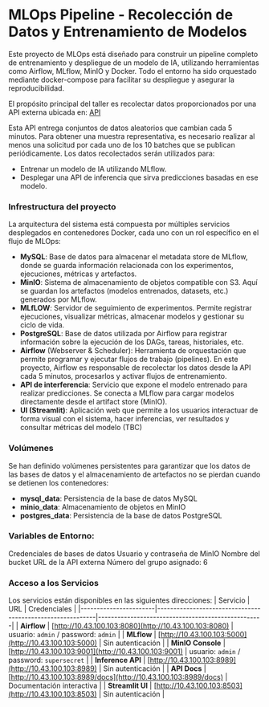 # MLOps Pipeline - Recolección de Datos y Entrenamiento de Modelos
Este proyecto de MLOps está diseñado para construir un pipeline completo de entrenamiento y despliegue de un modelo de IA, utilizando herramientas como Airflow, MLflow, MinIO y Docker. Todo el entorno ha sido orquestado mediante docker-compose para facilitar su despliegue y asegurar la reproducibilidad.

El propósito principal del taller es recolectar datos proporcionados por una API externa ubicada en: [API](http://10.43.100.103:8080/docs)

Esta API entrega conjuntos de datos aleatorios que cambian cada 5 minutos. Para obtener una muestra representativa, es necesario realizar al menos una solicitud por cada uno de los 10 batches que se publican periódicamente. Los datos recolectados serán utilizados para:

- Entrenar un modelo de IA utilizando MLflow.
- Desplegar una API de inferencia que sirva predicciones basadas en ese modelo.

### Infrestructura del proyecto

La arquitectura del sistema está compuesta por múltiples servicios desplegados en contenedores Docker, cada uno con un rol específico en el flujo de MLOps:

- **MySQL**: Base de datos para almacenar el metadata store de MLflow, donde se guarda información relacionada con los experimentos, ejecuciones, métricas y artefactos.
- **MinIO**: Sistema de almacenamiento de objetos compatible con S3. Aquí se guardan los artefactos (modelos entrenados, datasets, etc.) generados por MLflow. 
- **MLfLOW**: Servidor de seguimiento de experimentos. Permite registrar ejecuciones, visualizar métricas, almacenar modelos y gestionar su ciclo de vida.
- **PostgreSQL**: Base de datos utilizada por Airflow para registrar información sobre la ejecución de los DAGs, tareas, historiales, etc.
- **Airflow** (Webserver & Scheduler): Herramienta de orquestación que permite programar y ejecutar flujos de trabajo (pipelines). En este proyecto, Airflow es responsable de recolectar los datos desde la API cada 5 minutos, procesarlos y activar flujos de entrenamiento.
- **API de interferencia**: Servicio que expone el modelo entrenado para realizar predicciones. Se conecta a MLflow para cargar modelos directamente desde el artifact store (MinIO).
- **UI (Streamlit)**: Aplicación web que permite a los usuarios interactuar de forma visual con el sistema, hacer inferencias, ver resultados y consultar métricas del modelo (TBC)

### Volúmenes
Se han definido volúmenes persistentes para garantizar que los datos de las bases de datos y el almacenamiento de artefactos no se pierdan cuando se detienen los contenedores:

- **mysql_data**: Persistencia de la base de datos MySQL
- **minio_data**: Almacenamiento de objetos en MinIO
- **postgres_data**: Persistencia de la base de datos PostgreSQL

### Variables de Entorno:
Credenciales de bases de datos
Usuario y contraseña de MinIO
Nombre del bucket
URL de la API externa
Número del grupo asignado: 6

### Acceso a los Servicios

Los servicios están disponibles en las siguientes direcciones:
| Servicio              | URL                                                       | Credenciales                                       |
|-----------------------|-----------------------------------------------------------|---------------------------------------------------|
| **Airflow**           | [http://10.43.100.103:8080](http://10.43.100.103:8080)     | usuario: `admin` / password: `admin`              |
| **MLflow**            | [http://10.43.100.103:5000](http://10.43.100.103:5000)     | Sin autenticación                                 |
| **MinIO Console**     | [http://10.43.100.103:9001](http://10.43.100.103:9001)     | usuario: `admin` / password: `supersecret`        |
| **Inference API**     | [http://10.43.100.103:8989](http://10.43.100.103:8989)     | Sin autenticación                                 |
| **API Docs**          | [http://10.43.100.103:8989/docs](http://10.43.100.103:8989/docs) | Documentación interactiva                         |
| **Streamlit UI**      | [http://10.43.100.103:8503](http://10.43.100.103:8503)   | Sin autenticación                                 |








